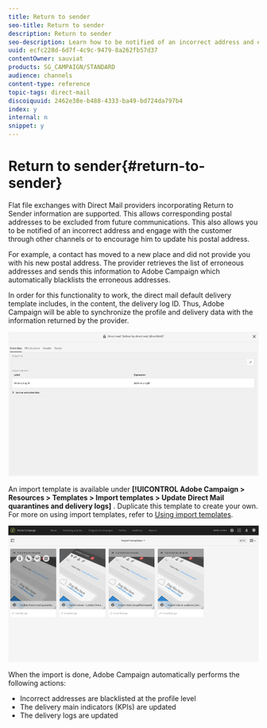 ```yaml
---
title: Return to sender
seo-title: Return to sender
description: Return to sender
seo-description: Learn how to be notified of an incorrect address and exclude it from future communications.
uuid: ecfc228d-6d7f-4c9c-9479-8a262fb57d37
contentOwner: sauviat
products: SG_CAMPAIGN/STANDARD
audience: channels
content-type: reference
topic-tags: direct-mail
discoiquuid: 2462e38e-b488-4333-ba49-bd724da797b4
index: y
internal: n
snippet: y
---
```


# Return to sender{#return-to-sender}

Flat file exchanges with Direct Mail providers incorporating Return to Sender information are supported. This allows corresponding postal addresses to be excluded from future communications. This also allows you to be notified of an incorrect address and engage with the customer through other channels or to encourage him to update his postal address.

For example, a contact has moved to a new place and did not provide you with his new postal address. The provider retrieves the list of erroneous addresses and sends this information to Adobe Campaign which automatically blacklists the erroneous addresses.

In order for this functionality to work, the direct mail default delivery template includes, in the content, the delivery log ID. Thus, Adobe Campaign will be able to synchronize the profile and delivery data with the information returned by the provider.

![](assets/direct_mail_return_sender_1.png)

An import template is available under **[!UICONTROL Adobe Campaign > Resources > Templates > Import templates > Update Direct Mail quarantines and delivery logs]** . Duplicate this template to create your own. For more on using import templates, refer to [Using import templates](../../automating/using/defining-import-templates.md).

![](assets/direct_mail_return_sender_2.png)

When the import is done, Adobe Campaign automatically performs the following actions:

* Incorrect addresses are blacklisted at the profile level
* The delivery main indicators (KPIs) are updated
* The delivery logs are updated

